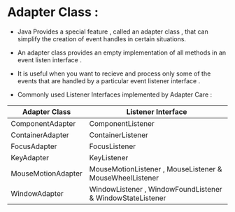 
# Adapter Class :

- Java Provides a special feature , called an adapter class , that can simplify the creation of event handles in certain situations.
- An adapter class provides an empty implementation of all methods in an event listen interface .
- It is useful when you want to recieve and process only some of the events that are handled by a particular event listener interface .

- Commonly used Listener Interfaces implemented by Adapter Care :

|Adapter Class|Listener Interface|
|---------------|-------------------|
|ComponentAdapter |                 ComponentListener|
|ContainerAdapter  |                 ContainerListener|
|FocusAdapter   |                     FocusListener|
|KeyAdapter   |                       KeyListener|
|MouseMotionAdapter|                  MouseMotionListener , MouseListener & MouseWheelListener|
|WindowAdapter  |                     WindowListener , WindowFoundListener & WindowStateListener|